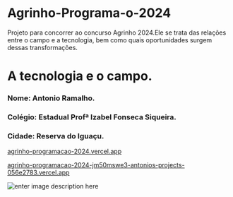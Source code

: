 # Agrinho-Programa-o-2024
Projeto para concorrer ao concurso Agrinho 2024.Ele se trata das relações entre o campo e a tecnologia, bem como quais oportunidades surgem dessas transformações.

# **A tecnologia e o campo.**
### Nome: Antonio Ramalho.
### Colégio: Estadual Profª Izabel Fonseca Siqueira.
### Cidade: Reserva do Iguaçu.

[agrinho-programacao-2024.vercel.app](https://agrinho-programacao-2024.vercel.app/ "https://agrinho-programacao-2024.vercel.app")

[agrinho-programacao-2024-jm50mswe3-antonios-projects-056e2783.vercel.app](https://vercel.com/antonios-projects-056e2783/agrinho-programacao-2024/AeRfaHp6xL5vKHd1h59pnnkdJ9n8)

![enter image description here](https://images.pexels.com/photos/414837/pexels-photo-414837.jpeg?auto=compress&cs=tinysrgb&w=1260&h=750&dpr=1)
